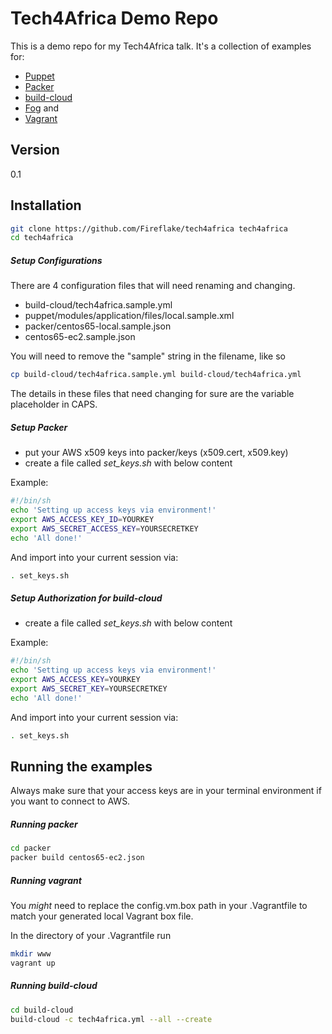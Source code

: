 Tech4Africa Demo Repo
=========

This is a demo repo for my Tech4Africa talk. It's a collection of examples for:
- [Puppet]
- [Packer]
- [build-cloud]
- [Fog] and
- [Vagrant]

Version
----

0.1

Installation
--------------

```sh
git clone https://github.com/Fireflake/tech4africa tech4africa
cd tech4africa
```

##### Setup Configurations
There are 4 configuration files that will need renaming and changing.

* build-cloud/tech4africa.sample.yml
* puppet/modules/application/files/local.sample.xml
* packer/centos65-local.sample.json
* centos65-ec2.sample.json

You will need to remove the "sample" string in the filename, like so
```sh
cp build-cloud/tech4africa.sample.yml build-cloud/tech4africa.yml
```

The details in these files that need changing for sure are the variable placeholder in CAPS.

##### Setup Packer

* put your AWS x509 keys into packer/keys (x509.cert, x509.key)
* create a file called *set_keys.sh* with below content

Example:

```sh
#!/bin/sh
echo 'Setting up access keys via environment!'
export AWS_ACCESS_KEY_ID=YOURKEY
export AWS_SECRET_ACCESS_KEY=YOURSECRETKEY
echo 'All done!'
```

And import into your current session via:
```sh
. set_keys.sh
```

##### Setup Authorization for build-cloud

* create a file called *set_keys.sh* with below content

Example:

```sh
#!/bin/sh
echo 'Setting up access keys via environment!'
export AWS_ACCESS_KEY=YOURKEY
export AWS_SECRET_KEY=YOURSECRETKEY
echo 'All done!'
```

And import into your current session via:
```sh
. set_keys.sh
```

Running the examples
--------------
Always make sure that your access keys are in your terminal environment if you want to connect to AWS.

##### Running packer
```sh
cd packer
packer build centos65-ec2.json
```

##### Running vagrant
You *might* need to replace the config.vm.box path in your .Vagrantfile to match your generated local Vagrant box file.

In the directory of your .Vagrantfile run
```sh
mkdir www
vagrant up
```

##### Running build-cloud
```sh
cd build-cloud
build-cloud -c tech4africa.yml --all --create
```

[Puppet]:http://puppetlabs.com/
[Packer]:http://www.packer.io/
[build-cloud]: https://github.com/scalefactory/build-cloud/
[Fog]: http://fog.io/
[Vagrant]: http://www.vagrantup.com/
[git-repo-url]: https://github.com/Fireflake/tech4africa